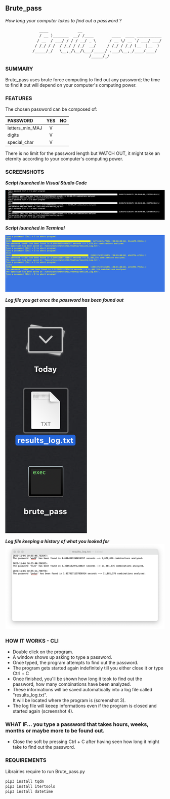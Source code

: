 ## Brute_pass
_How long your computer takes to find out a password ?_
```  
               ____             __                                  
               / __ )_______  __/ /____        ____  ____ ___________
              / __  / ___/ / / / __/ _ \      / __ \/ __ `/ ___/ ___/
             / /_/ / /  / /_/ / /_/  __/     / /_/ / /_/ (__  |__  ) 
            /_____/_/   \__,_/\__/\___/_____/ .___/\__,_/____/____/  
                                     /_____/_/                       
```

### SUMMARY
Brute_pass uses brute force computing to find out any password; the time to find it out will depend on your computer's computing power. 

### FEATURES
The chosen password can be composed of:

| PASSWORD         |       YES       |       NO      |
|:-----------------|:---------------:| -------------:|
| letters_min_MAJ  |        V        |               |
| digits           |        V        |               |
| special_char     |        V        |               |

There is no limit for the password length but WATCH OUT, it might take an eternity according to your computer's computing power.

### SCREENSHOTS
**_Script launched in Visual Studio Code_** 

![Screenshot](https://github.com/gelndjj/Brute_pass/blob/main/img/screen1.png)

**_Script launched in Terminal_**

![Screenshot](https://github.com/gelndjj/Brute_pass/blob/main/img/screen2.png)

**_Log file you get once the password has been found out_**

![Screenshot](https://github.com/gelndjj/Brute_pass/blob/main/img/screen3.png)

**_Log file keeping a history of what you looked for_**
![Screenshot](https://github.com/gelndjj/Brute_pass/blob/main/img/screen4.png)


### HOW IT WORKS - CLI
* Double click on the program.
* A window shows up asking to type a password.
* Once typed, the program attempts to find out the password.
* The program gets started again indefinitely till you either close it or type Ctrl + C
* Once finished, you'll be shown how long it took to find out the password, how many combinations have been analyzed.
* These informations will be saved automatically into a log file called "results_log.txt".  
   It will be located where the program is (screenshot 3).
* The log file will keeep informations even if the program is closed and started again (screenshot 4).

### WHAT IF... you type a password that takes hours,  weeks, months or maybe more to be found out.
* Close the soft by pressing Ctrl + C after having seen how long it might take to find out the password.

### REQUIREMENTS
Librairies require to run Brute_pass.py

```
pip3 install tqdm
pip3 install itertools
pip3 install datetime

```
